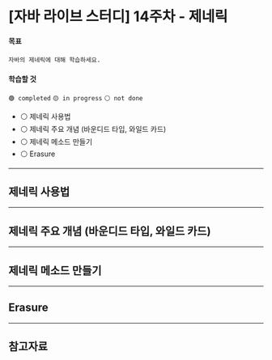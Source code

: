# [자바 라이브 스터디] 14주차 - 제네릭

#### 목표

```
자바의 제네릭에 대해 학습하세요.
```

#### 학습할 것

`🟢 completed` `🟡 in progress` `⚪ not done`

- ⚪ 제네릭 사용법
- ⚪ 제네릭 주요 개념 (바운디드 타입, 와일드 카드)
- ⚪ 제네릭 메소드 만들기
- ⚪ Erasure

---

## 제네릭 사용법

<!-- 시작 -->


---

## 제네릭 주요 개념 (바운디드 타입, 와일드 카드)

<!-- 시작 -->


---

## 제네릭 메소드 만들기

<!-- 시작 -->


---

## Erasure

<!-- 시작 -->


---


## 참고자료
<!-- 
- 남궁성. *Java의 정석 3판.* 도우출판, 2016.
- Evans, Benjamin J. and David Flanagan. *Java in a Nutshell.* O'Reilly Media, 2019.
- https://docs.oracle.com/javase/specs/jls/se15/html/jls-17.html
- https://docs.oracle.com/javase/7/docs/api/java/lang/Thread.State.html
- https://howtodoinjava.com/java/multi-threading/
- http://www.tcpschool.com/java/java_thread_concept
- https://www.baeldung.com/java-daemon-thread -->
